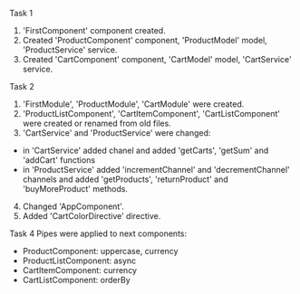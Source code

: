 Task 1
1. 'FirstComponent' component created.
2. Created 'ProductComponent' component, 'ProductModel' model, 'ProductService' service.
3. Created 'CartComponent' component, 'CartModel' model, 'CartService' service.

Task 2
1. 'FirstModule', 'ProductModule', 'CartModule' were created.
2. 'ProductListComponent', 'CartItemComponent', 'CartListComponent' were created or renamed from old files.
3. 'CartService' and 'ProductService' were changed: 
 - in 'CartService' added chanel and added  'getCarts', 'getSum' and 'addCart' functions
 - in 'ProductService' added 'incrementChannel' and 'decrementChannel' channels and added 'getProducts', 'returnProduct' and 'buyMoreProduct' methods.
4. Changed 'AppComponent'.
5. Added 'CartColorDirective' directive.

Task 4
Pipes were applied to next components:
 - ProductComponent: uppercase, currency
 - ProductListComponent: async
 - CartItemComponent: currency
 - CartListComponent: orderBy